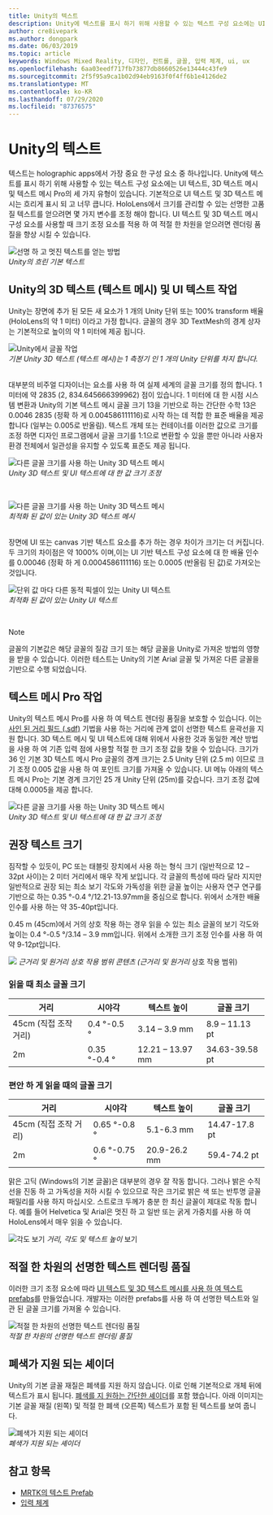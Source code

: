 ```yaml
---
title: Unity의 텍스트
description: Unity에 텍스트를 표시 하기 위해 사용할 수 있는 텍스트 구성 요소에는 UI 텍스트와 3D 텍스트 메시의 두 가지 유형이 있습니다.
author: cre8ivepark
ms.author: dongpark
ms.date: 06/03/2019
ms.topic: article
keywords: Windows Mixed Reality, 디자인, 컨트롤, 글꼴, 입력 체계, ui, ux
ms.openlocfilehash: 6aa03eedf717fb73877db8660526e13444c43fe9
ms.sourcegitcommit: 2f5f95a9ca1b02d94eb9163f0f4ff6b1e4126de2
ms.translationtype: MT
ms.contentlocale: ko-KR
ms.lasthandoff: 07/29/2020
ms.locfileid: "87376575"
---
```

# <a name="text-in-unity"></a>Unity의 텍스트

텍스트는 holographic apps에서 가장 중요 한 구성 요소 중 하나입니다. Unity에 텍스트를 표시 하기 위해 사용할 수 있는 텍스트 구성 요소에는 UI 텍스트, 3D 텍스트 메시 및 텍스트 메시 Pro의 세 가지 유형이 있습니다. 기본적으로 UI 텍스트 및 3D 텍스트 메시는 흐리게 표시 되 고 너무 큽니다. HoloLens에서 크기를 관리할 수 있는 선명한 고품질 텍스트를 얻으려면 몇 가지 변수를 조정 해야 합니다. UI 텍스트 및 3D 텍스트 메시 구성 요소를 사용할 때 크기 조정 요소를 적용 하 여 적절 한 차원을 얻으려면 렌더링 품질을 향상 시킬 수 있습니다.

![선명 하 고 멋진 텍스트를 얻는 방법](images/hug-text-02-640px.png)<br>
*Unity의 흐린 기본 텍스트*

## <a name="working-with-unitys-3d-text-text-mesh-and-ui-text"></a>Unity의 3D 텍스트 (텍스트 메시) 및 UI 텍스트 작업

Unity는 장면에 추가 된 모든 새 요소가 1 개의 Unity 단위 또는 100% transform 배율 (HoloLens의 약 1 미터) 이라고 가정 합니다. 글꼴의 경우 3D TextMesh의 경계 상자는 기본적으로 높이의 약 1 미터에 제공 됩니다.

![Unity에서 글꼴 작업](images/640px-hug-text-03.png)<br>
*기본 Unity 3D 텍스트 (텍스트 메시)는 1 측정기 인 1 개의 Unity 단위를 차지 합니다.*

<br>
대부분의 비주얼 디자이너는 요소를 사용 하 여 실제 세계의 글꼴 크기를 정의 합니다. 1 미터에 약 2835 (2, 834.645666399962) 점이 있습니다. 1 미터에 대 한 시점 시스템 변환과 Unity의 기본 텍스트 메시 글꼴 크기 13을 기반으로 하는 간단한 수학 13은 0.0046 2835 (정확 하 게 0.004586111116)로 시작 하는 데 적합 한 표준 배율을 제공 합니다 (일부는 0.005로 반올림). 텍스트 개체 또는 컨테이너를 이러한 값으로 크기를 조정 하면 디자인 프로그램에서 글꼴 크기를 1:1으로 변환할 수 있을 뿐만 아니라 사용자 환경 전체에서 일관성을 유지할 수 있도록 표준도 제공 됩니다.

![다른 글꼴 크기를 사용 하는 Unity 3D 텍스트 메시](images/Text_In_Unity_Measurements1.png)<br>
*Unity 3D 텍스트 및 UI 텍스트에 대 한 값 크기 조정*

<br>

![다른 글꼴 크기를 사용 하는 Unity 3D 텍스트 메시](images/hug-text-05-1000px.png)<br>
*최적화 된 값이 있는 Unity 3D 텍스트 메시*

<br>
장면에 UI 또는 canvas 기반 텍스트 요소를 추가 하는 경우 차이가 크기는 더 커집니다. 두 크기의 차이점은 약 1000% 이며,이는 UI 기반 텍스트 구성 요소에 대 한 배율 인수를 0.00046 (정확 하 게 0.0004586111116) 또는 0.0005 (반올림 된 값)로 가져오는 것입니다.

![단위 값 마다 다른 동적 픽셀이 있는 Unity UI 텍스트](images/hug-text-04-1000px.png)<br>
*최적화 된 값이 있는 Unity UI 텍스트*

<br>

>[!NOTE]
>글꼴의 기본값은 해당 글꼴의 질감 크기 또는 해당 글꼴을 Unity로 가져온 방법의 영향을 받을 수 있습니다. 이러한 테스트는 Unity의 기본 Arial 글꼴 및 가져온 다른 글꼴을 기반으로 수행 되었습니다.

## <a name="working-with-text-mesh-pro"></a>텍스트 메시 Pro 작업

Unity의 텍스트 메시 Pro를 사용 하 여 텍스트 렌더링 품질을 보호할 수 있습니다. 이는 [사인 된 거리 필드 (.sdf)](https://steamcdn-a.akamaihd.net/apps/valve/2007/SIGGRAPH2007_AlphaTestedMagnification.pdf) 기법을 사용 하는 거리에 관계 없이 선명한 텍스트 윤곽선을 지원 합니다. 3D 텍스트 메시 및 UI 텍스트에 대해 위에서 사용한 것과 동일한 계산 방법을 사용 하 여 기존 입력 점에 사용할 적절 한 크기 조정 값을 찾을 수 있습니다. 크기가 36 인 기본 3D 텍스트 메시 Pro 글꼴의 경계 크기는 2.5 Unity 단위 (2.5 m) 이므로 크기 조정 0.005 값을 사용 하 여 포인트 크기를 가져올 수 있습니다. UI 메뉴 아래의 텍스트 메시 Pro는 기본 경계 크기인 25 개 Unity 단위 (25m)를 갖습니다. 크기 조정 값에 대해 0.0005을 제공 합니다.

![다른 글꼴 크기를 사용 하는 Unity 3D 텍스트 메시](images/Text_In_Unity_Measurements2.png)<br>
*Unity 3D 텍스트 및 UI 텍스트에 대 한 값 크기 조정*

## <a name="recommended-text-size"></a>권장 텍스트 크기
짐작할 수 있듯이, PC 또는 태블릿 장치에서 사용 하는 형식 크기 (일반적으로 12 – 32pt 사이)는 2 미터 거리에서 매우 작게 보입니다. 각 글꼴의 특성에 따라 달라 지지만 일반적으로 권장 되는 최소 보기 각도와 가독성을 위한 글꼴 높이는 사용자 연구 연구를 기반으로 하는 0.35 °-0.4 °/12.21-13.97mm을 중심으로 합니다. 위에서 소개한 배율 인수를 사용 하는 약 35-40pt입니다. 

0.45 m (45cm)에서 거의 상호 작용 하는 경우 읽을 수 있는 최소 글꼴의 보기 각도와 높이는 0.4 °-0.5 °/3.14 – 3.9 mm입니다. 위에서 소개한 크기 조정 인수를 사용 하 여 약 9-12pt입니다.

![](images/typography-distance-1000px.jpg)
*근거리 및 원거리 상호 작용 범위 콘텐츠 (근거리 및 원거리* 상호 작용 범위)

### <a name="the-minimum-legible-font-size"></a>읽을 때 최소 글꼴 크기
| 거리 | 시야각 | 텍스트 높이 | 글꼴 크기 |
|---------|---------|---------|---------|
| 45cm (직접 조작 거리) | 0.4 °-0.5 ° | 3.14 – 3.9 mm | 8.9 – 11.13 pt |
| 2m | 0.35 °-0.4 ° | 12.21 – 13.97 mm | 34.63-39.58 pt |


### <a name="the-comfortably-legible-font-size"></a>편안 하 게 읽을 때의 글꼴 크기
| 거리 | 시야각 | 텍스트 높이 | 글꼴 크기 |
|---------|---------|---------|---------|
| 45cm (직접 조작 거리) | 0.65 °-0.8 ° | 5.1-6.3 mm | 14.47-17.8 pt |
| 2m | 0.6 °-0.75 ° | 20.9-26.2 mm | 59.4-74.2 pt |

맑은 고딕 (Windows의 기본 글꼴)은 대부분의 경우 잘 작동 합니다. 그러나 밝은 수직선을 진동 하 고 가독성을 저하 시킬 수 있으므로 작은 크기로 밝은 색 또는 반투명 글꼴 패밀리를 사용 하지 마십시오. 스트로크 두께가 충분 한 최신 글꼴이 제대로 작동 합니다. 예를 들어 Helvetica 및 Arial은 멋진 하 고 일반 또는 굵게 가중치를 사용 하 여 HoloLens에서 매우 읽을 수 있습니다.


![각도 보기 ](images/Text_In_Unity_ViewingAngle.jpg)
 *거리, 각도 및 텍스트 높이* 보기

## <a name="sharp-text-rendering-quality-with-proper-dimension"></a>적절 한 차원의 선명한 텍스트 렌더링 품질

이러한 크기 조정 요소에 따라 [UI 텍스트 및 3D 텍스트 메시를 사용 하 여 텍스트 prefabs](https://github.com/microsoft/MixedRealityToolkit-Unity/tree/mrtk_development/Assets/MRTK/SDK/StandardAssets/Prefabs/Text)를 만들었습니다. 개발자는 이러한 prefabs를 사용 하 여 선명한 텍스트와 일관 된 글꼴 크기를 가져올 수 있습니다.

![적절 한 차원의 선명한 텍스트 렌더링 품질](images/hug-text-06-1000px.png)<br>
*적절 한 차원의 선명한 텍스트 렌더링 품질*

## <a name="shader-with-occlusion-support"></a>폐색가 지원 되는 셰이더

Unity의 기본 글꼴 재질은 폐색를 지원 하지 않습니다. 이로 인해 기본적으로 개체 뒤에 텍스트가 표시 됩니다. [폐색를 지 원하는 간단한 셰이더](https://github.com/microsoft/MixedRealityToolkit-Unity/blob/mrtk_release/Assets/MixedRealityToolkit/StandardAssets/Shaders/Text3DShader.shader)를 포함 했습니다. 아래 이미지는 기본 글꼴 재질 (왼쪽) 및 적절 한 폐색 (오른쪽) 텍스트가 포함 된 텍스트를 보여 줍니다.

![폐색가 지원 되는 셰이더](images/hug-text-07-1000px.png)<br>
*폐색가 지원 되는 셰이더*


## <a name="see-also"></a>참고 항목
* [MRTK의 텍스트 Prefab](https://github.com/microsoft/MixedRealityToolkit-Unity/tree/mrtk_development/Assets/MRTK/SDK/StandardAssets/Prefabs/Text)
* [입력 체계](typography.md)

 
